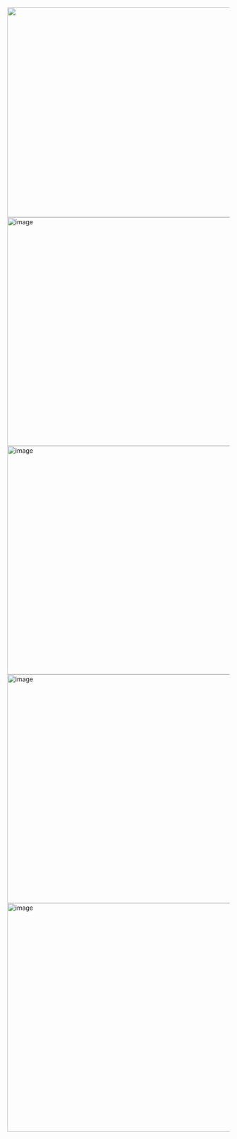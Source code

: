 <div align="center">
<img width="1200" height="475" alt="GHBanner" src="https://github.com/user-attachments/assets/0aa67016-6eaf-458a-adb2-6e31a0763ed6" />
</div>


<img width="648" height="517" alt="image" src="https://github.com/user-attachments/assets/7f8ce17d-6c46-460e-8f6e-f40eb14efc29" />

<img width="648" height="517" alt="image" src="https://github.com/user-attachments/assets/64802c6a-4147-4f36-82e3-c6351c92be94" />

<img width="648" height="517" alt="image" src="https://github.com/user-attachments/assets/d2878e8f-fec7-494d-9525-4a17da683e22" />

<img width="648" height="517" alt="image" src="https://github.com/user-attachments/assets/ad5bfd0e-d938-475e-9765-77e7a2f0fa38" />
